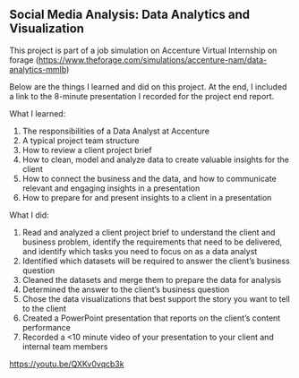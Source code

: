 ## Social Media Analysis: Data Analytics and Visualization 

This project is part of a job simulation on Accenture Virtual Internship on forage (https://www.theforage.com/simulations/accenture-nam/data-analytics-mmlb)



Below are the things I learned and did on this project. At the end, I included a link to the 8-minute presentation I recorded for the project end report. 

What I learned:
1. The responsibilities of a Data Analyst at Accenture
2. A typical project team structure
3. How to review a client project brief
4. How to clean, model and analyze data to create valuable insights for the client 
5. How to connect the business and the data, and how to communicate relevant and engaging insights in a presentation
6. How to prepare for and present insights to a client in a presentation 


What I did: 
1. Read and analyzed a client project brief to understand the client and business problem, identify the requirements that need to be delivered, and identify which tasks you need to focus on as a data analyst
2. Identified which datasets will be required to answer the client’s business question
3. Cleaned the datasets and merge them to prepare the data for analysis
4. Determined the answer to the client’s business question
5. Chose the data visualizations that best support the story you want to tell to the client
6. Created a PowerPoint presentation that reports on the client’s content performance
7. Recorded a <10 minute video of your presentation to your client and internal team members

https://youtu.be/QXKv0vqcb3k
